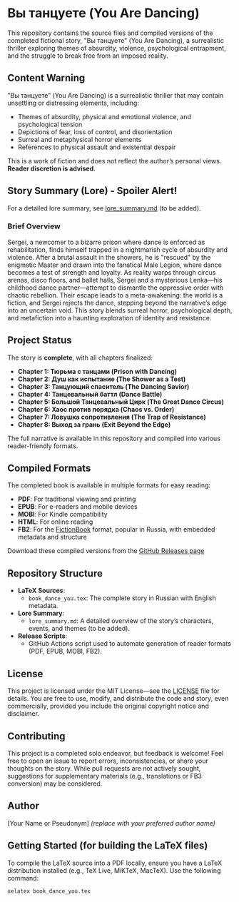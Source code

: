 # Вы танцуете (You Are Dancing)

This repository contains the source files and compiled versions of the completed fictional story, "Вы танцуете" (You Are Dancing), a surrealistic thriller exploring themes of absurdity, violence, psychological entrapment, and the struggle to break free from an imposed reality.

## Content Warning
"Вы танцуете" (You Are Dancing) is a surrealistic thriller that may contain unsettling or distressing elements, including:
- Themes of absurdity, physical and emotional violence, and psychological tension
- Depictions of fear, loss of control, and disorientation
- Surreal and metaphysical horror elements
- References to physical assault and existential despair

This is a work of fiction and does not reflect the author’s personal views. **Reader discretion is advised**.

## Story Summary (Lore) - Spoiler Alert!
For a detailed lore summary, see [lore_summary.md](lore_summary.md) (to be added).

### Brief Overview
Sergei, a newcomer to a bizarre prison where dance is enforced as rehabilitation, finds himself trapped in a nightmarish cycle of absurdity and violence. After a brutal assault in the showers, he is "rescued" by the enigmatic Master and drawn into the fanatical Male Legion, where dance becomes a test of strength and loyalty. As reality warps through circus arenas, disco floors, and ballet halls, Sergei and a mysterious Lenka—his childhood dance partner—attempt to dismantle the oppressive order with chaotic rebellion. Their escape leads to a meta-awakening: the world is a fiction, and Sergei rejects the dance, stepping beyond the narrative’s edge into an uncertain void. This story blends surreal horror, psychological depth, and metafiction into a haunting exploration of identity and resistance.

## Project Status
The story is **complete**, with all chapters finalized:
- **Chapter 1: Тюрьма с танцами (Prison with Dancing)**
- **Chapter 2: Душ как испытание (The Shower as a Test)** 
- **Chapter 3: Танцующий спаситель (The Dancing Savior)**
- **Chapter 4: Танцевальный баттл (Dance Battle)**
- **Chapter 5: Большой Танцевальный Цирк (The Great Dance Circus)**
- **Chapter 6: Хаос против порядка (Chaos vs. Order)**
- **Chapter 7: Ловушка сопротивления (The Trap of Resistance)**
- **Chapter 8: Выход за грань (Exit Beyond the Edge)**

The full narrative is available in this repository and compiled into various reader-friendly formats.

## Compiled Formats
The completed book is available in multiple formats for easy reading:
- **PDF**: For traditional viewing and printing
- **EPUB**: For e-readers and mobile devices
- **MOBI**: For Kindle compatibility
- **HTML**: For online reading
- **FB2**: For the [FictionBook](https://en.wikipedia.org/wiki/FictionBook) format, popular in Russia, with embedded metadata and structure

Download these compiled versions from the [GitHub Releases page](https://github.com/summeroff/dance_you/releases) 

## Repository Structure
- **LaTeX Sources**:
  - `book_dance_you.tex`: The complete story in Russian with English metadata.
- **Lore Summary**:
  - `lore_summary.md`: A detailed overview of the story’s characters, events, and themes (to be added).
- **Release Scripts**:
  - GitHub Actions script used to automate generation of reader formats (PDF, EPUB, MOBI, FB2).

## License
This project is licensed under the MIT License—see the [LICENSE](LICENSE) file for details. You are free to use, modify, and distribute the code and story, even commercially, provided you include the original copyright notice and disclaimer.

## Contributing
This project is a completed solo endeavor, but feedback is welcome! Feel free to open an issue to report errors, inconsistencies, or share your thoughts on the story. While pull requests are not actively sought, suggestions for supplementary materials (e.g., translations or FB3 conversion) may be considered.

## Author
[Your Name or Pseudonym] *(replace with your preferred author name)*

## Getting Started (for building the LaTeX files)
To compile the LaTeX source into a PDF locally, ensure you have a LaTeX distribution installed (e.g., TeX Live, MiKTeX, MacTeX). Use the following command:

```bash
xelatex book_dance_you.tex
```